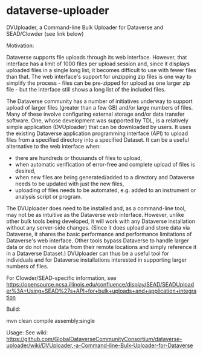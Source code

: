 # dataverse-uploader

DVUploader, a Command-line Bulk Uploader for Dataverse and SEAD/Clowder (see link below)

Motivation:

Dataverse supports file uploads through its web interface. However, that interface has a limit of 1000 files per upload session and, since it displays uploaded files in a single long list, it becomes difficult to use with fewer files than that. The web interface's support for unzipping zip files is one way to simplify the process - files can be pre-zipped for upload as one larger zip file - but the interface still shows a long list of the included files. 

The Dataverse community has a number of initiatives underway to support upload of larger files (greater than a few GB) and/or large numbers of files. Many of these involve configuring external storage and/or data transfer software. One, whose development was supported by TDL, is a relatively simple application (DVUploader) that can be downloaded by users. It uses the existing Dataverse application programming interface (API) to upload files from a specified directory into a specified Dataset. It can be a useful alternative to the web interface when:

  * there are hundreds or thousands of files to upload,
  * when automatic verification of error-free and complete upload of files is desired,
  * when new files are being generated/added to a directory and Dataverse needs to be updated with just the new files,
  * uploading of files needs to be automated, e.g. added to an instrument or analysis script or program.

The DVUploader does need to be installed and, as a command-line tool, may not be as intuitive as the Dataverse web interface. However, unlike other bulk tools being developed, it will work with any Dataverse installation without any server-side changes. (Since it does upload and store data via Dataverse, it shares the basic performance and performance limitations of Dataverse's web interface. Other tools bypass Dataverse to handle larger data or do not move data from their remote locations and simply reference it in a Dataverse Dataset.) DVUploader can thus be a useful tool for individuals and for Dataverse installations interested in supporting larger numbers of files.

For Clowder/SEAD-specific information, see https://opensource.ncsa.illinois.edu/confluence/display/SEAD/SEADUploader%3A+Using+SEAD%27s+API+for+bulk+uploads+and+application+integration

Build:

 mvn clean compile assembly:single
 
 Usage: See wiki: https://github.com/GlobalDataverseCommunityConsortium/dataverse-uploader/wiki/DVUploader,-a-Command-line-Bulk-Uploader-for-Dataverse
